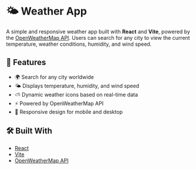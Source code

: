 # 🌤️ Weather App

A simple and responsive weather app built with **React** and **Vite**, powered by the [OpenWeatherMap API](https://openweathermap.org/api). Users can search for any city to view the current temperature, weather conditions, humidity, and wind speed.

## 🚀 Features

- 🌍 Search for any city worldwide
- 🌤️ Displays temperature, humidity, and wind speed
- ⛅ Dynamic weather icons based on real-time data
- ⚡ Powered by OpenWeatherMap API
- 📱 Responsive design for mobile and desktop

## 🛠️ Built With

- [React](https://reactjs.org/)
- [Vite](https://vitejs.dev/)
- [OpenWeatherMap API](https://openweathermap.org/api)
